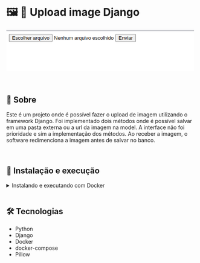 # 🖼️ 💾 Upload image Django

![Preview do Projeto Upload_Image](./thumbnail/thumbnail.png)

<br />

## 📡 Sobre

Este é um projeto onde é possível fazer o upload de imagem utilizando o framework Django. Foi implementado dois métodos onde é possível salvar em uma pasta externa ou a url da imagem na model.
A interface não foi prioridade e sim a implementação dos métodos. Ao receber a imagem, o software redimenciona a imagem antes de salvar no banco.

<br />

## 🚀 Instalação e execução

<details>
<summary>Instalando e executando com Docker</summary>
<br />

Para rodar está aplicação é necessário ter **Git**, **Docker** e o **Docker Compose** instalados no seu computador. O Docker Compose precisa estar na versão **1.29** ou superior.

### 1 - Clone o repositório:


    git clone git@github.com:vschagas/Upload_Image_Django.git


### 2 - Na raíz do projeto, suba o container  `backend-container` utilizando o docker-compose.

    docker-compose up --build

### 3 - Abra o navegador e cole o endereço a baixo.

    http://0.0.0.0:8000/app/


</details>
<br />

## 🛠️ Tecnologias

- Python
- Django
- Docker
- docker-compose
- Pillow
